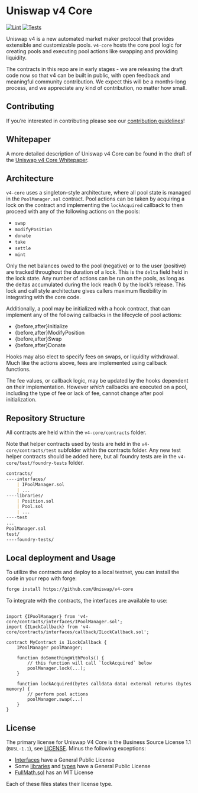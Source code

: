 # Uniswap v4 Core

[![Lint](https://github.com/Uniswap/v4-core/actions/workflows/lint.yml/badge.svg)](https://github.com/Uniswap/v4-core/actions/workflows/lint.yml)
[![Tests](https://github.com/Uniswap/v4-core/actions/workflows/tests.yml/badge.svg)](https://github.com/Uniswap/v4-core/actions/workflows/tests.yml)

Uniswap v4 is a new automated market maker protocol that provides extensible and customizable pools. `v4-core` hosts the core pool logic for creating pools and executing pool actions like swapping and providing liquidity.

The contracts in this repo are in early stages - we are releasing the draft code now so that v4 can be built in public, with open feedback and meaningful community contribution. We expect this will be a months-long process, and we appreciate any kind of contribution, no matter how small.

## Contributing

If you’re interested in contributing please see our [contribution guidelines](./CONTRIBUTING.md)!

## Whitepaper

A more detailed description of Uniswap v4 Core can be found in the draft of the [Uniswap v4 Core Whitepaper](./whitepaper-v4-draft.pdf).

## Architecture

`v4-core` uses a singleton-style architecture, where all pool state is managed in the `PoolManager.sol` contract. Pool actions can be taken by acquiring a lock on the contract and implementing the `lockAcquired` callback to then proceed with any of the following actions on the pools:

- `swap`
- `modifyPosition`
- `donate`
- `take`
- `settle`
- `mint`

Only the net balances owed to the pool (negative) or to the user (positive) are tracked throughout the duration of a lock. This is the `delta` field held in the lock state. Any number of actions can be run on the pools, as long as the deltas accumulated during the lock reach 0 by the lock’s release. This lock and call style architecture gives callers maximum flexibility in integrating with the core code.

Additionally, a pool may be initialized with a hook contract, that can implement any of the following callbacks in the lifecycle of pool actions:

- {before,after}Initialize
- {before,after}ModifyPosition
- {before,after}Swap
- {before,after}Donate

Hooks may also elect to specify fees on swaps, or liquidity withdrawal. Much like the actions above, fees are implemented using callback functions.

The fee values, or callback logic, may be updated by the hooks dependent on their implementation. However _which_ callbacks are executed on a pool, including the type of fee or lack of fee, cannot change after  pool initialization.

## Repository Structure

All contracts are held within the `v4-core/contracts` folder.

Note that helper contracts used by tests are held in the `v4-core/contracts/test` subfolder within the contracts folder. Any new test helper contracts should be added here, but all foundry tests are in the `v4-core/test/foundry-tests` folder.

```markdown
contracts/
----interfaces/
    | IPoolManager.sol
    | ...
----libraries/
    | Position.sol
    | Pool.sol
    | ...
----test
...
PoolManager.sol
test/
----foundry-tests/
```

## Local deployment and Usage

To utilize the contracts and deploy to a local testnet, you can install the code in your repo with forge:

```markdown
forge install https://github.com/Uniswap/v4-core
```

To integrate with the contracts, the interfaces are available to use:

```solidity

import {IPoolManager} from 'v4-core/contracts/interfaces/IPoolManager.sol';
import {ILockCallback} from 'v4-core/contracts/interfaces/callback/ILockCallback.sol';

contract MyContract is ILockCallback {
    IPoolManager poolManager;

    function doSomethingWithPools() {
        // this function will call `lockAcquired` below
        poolManager.lock(...);
    }

    function lockAcquired(bytes calldata data) external returns (bytes memory) {
        // perform pool actions
        poolManager.swap(...)
    }
}

```

## License

The primary license for Uniswap V4 Core is the Business Source License 1.1 (`BUSL-1.1`), see [LICENSE](https://github.com/Uniswap/v4-core/blob/main/LICENSE). Minus the following exceptions:

- [Interfaces](./contracts/interfaces) have a General Public License
- Some [libraries](./contracts/libraries) and [types](./contracts/types/) have a General Public License
- [FullMath.sol](./contracts/libraries/FullMath.sol) has an MIT License

Each of these files states their license type.
